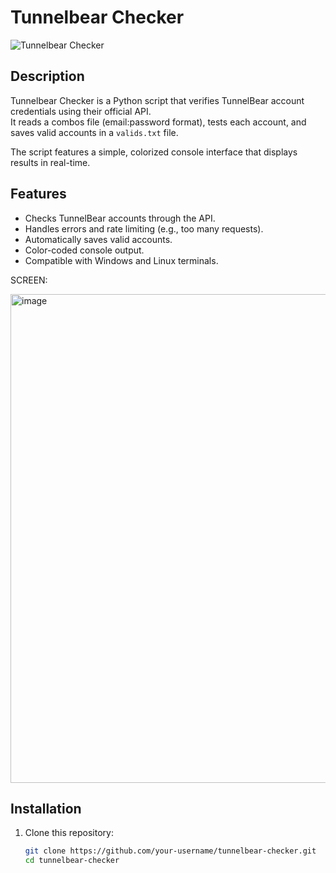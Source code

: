 # Tunnelbear Checker

![Tunnelbear Checker](https://img.shields.io/badge/Tunnelbear-Checker-green)

## Description

Tunnelbear Checker is a Python script that verifies TunnelBear account credentials using their official API.  
It reads a combos file (email:password format), tests each account, and saves valid accounts in a `valids.txt` file.

The script features a simple, colorized console interface that displays results in real-time.

## Features

- Checks TunnelBear accounts through the API.
- Handles errors and rate limiting (e.g., too many requests).
- Automatically saves valid accounts.
- Color-coded console output.
- Compatible with Windows and Linux terminals.

SCREEN:

<img width="1648" height="782" alt="image" src="https://github.com/user-attachments/assets/0c16c7bc-5fc8-456f-abbd-cc66ba1d7041" />


## Installation

1. Clone this repository:

   ```bash
   git clone https://github.com/your-username/tunnelbear-checker.git
   cd tunnelbear-checker
